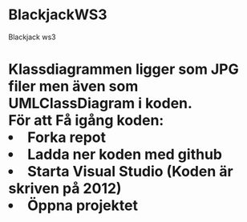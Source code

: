 BlackjackWS3
============

Blackjack ws3

<h1>Klassdiagrammen ligger som JPG filer men även som UMLClassDiagram i koden. </br>
För att Få igång koden: </br>
<li>Forka repot</li>
<li>Ladda ner koden med github</li>
<li>Starta Visual Studio (Koden är skriven på 2012)</li>
<li>Öppna projektet</li>
</h1>
